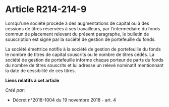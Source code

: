 # Article R214-214-9

Lorsqu'une société procède à des augmentations de capital ou à des cessions de titres réservées à ses travailleurs, par
l'intermédiaire du fonds commun de placement relevant du présent paragraphe, le bulletin de souscription est signé par la
société de gestion de portefeuille du fonds.

La société émettrice notifie à la société de gestion de portefeuille du fonds le nombre de titres de capital souscrits ou le
nombre de titres cédés. La société de gestion de portefeuille informe chaque porteur de parts du fonds du nombre de titres
souscrits et lui adresse un relevé nominatif mentionnant la date de cessibilité de ces titres.

**Liens relatifs à cet article**

_Créé par_:

  - Décret n°2018-1004 du 19 novembre 2018 - art. 4
